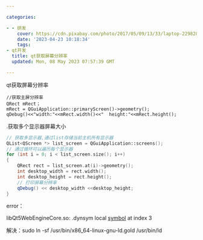 ```yaml
---

categories:

- - 研发
    cover: https://cdn.pixabay.com/photo/2017/05/09/13/33/laptop-2298286_960_720.png
    date: '2023-04-23 10:18:34'
    tags:
- qt开发
  title: qt获取屏幕分辨率
  updated: Mon, 08 May 2023 07:57:39 GMT

---
```


qt获取屏幕分辨率

```
//获取主屏分辨率 
QRect mRect； 
mRect = QGuiApplication::primaryScreen()->geometry(); 
qDebug()<<"width:"<<mRect.width()<<"  height:"<<mRect.height();
```

.获取多个显示器屏幕大小

```cpp
// 获取多显示器,通过list存储当前主机所有显示器 
QList<QScreen *> list_screen = QGuiApplication::screens(); 
// 通过循环可以遍历每个显示器 
for (int i = 0; i < list_screen.size(); i++) 
{ 
    QRect rect = list_screen.at(i)->geometry(); 
    int desktop_width = rect.width(); 
    int desktop_height = rect.height(); 
    // 打印屏幕分辨率 
    qDebug() << desktop_width <<desktop_height; 
} 
```

error：

libQt5WebEngineCore.so: .dynsym local [symbol](https://so.csdn.net/so/search?q=symbol&spm=1001.2101.3001.7020) at index 3

解决：sudo ln -sf /usr/bin/x86\_64-linux-gnu-ld.gold /usr/bin/ld
